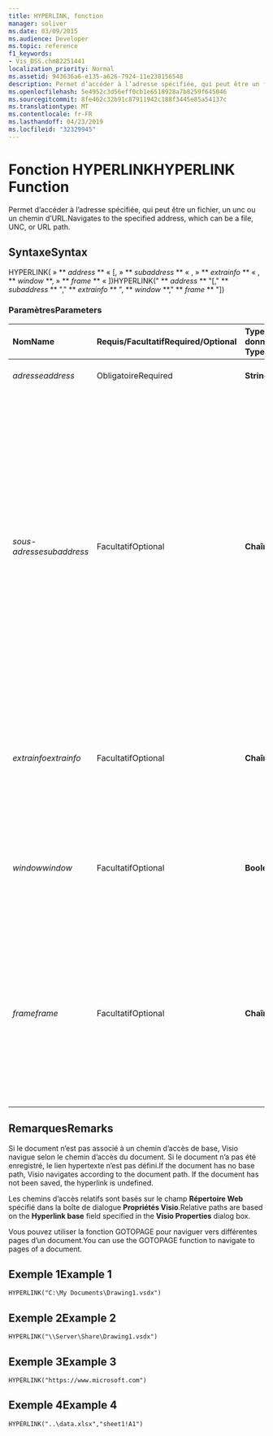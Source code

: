 ```yaml
---
title: HYPERLINK, fonction
manager: soliver
ms.date: 03/09/2015
ms.audience: Developer
ms.topic: reference
f1_keywords:
- Vis_DSS.chm82251441
localization_priority: Normal
ms.assetid: 943636a6-e135-a626-7924-11e238156548
description: Permet d’accéder à l’adresse spécifiée, qui peut être un fichier, un unc ou un chemin d’URL.
ms.openlocfilehash: 5e4952c3d56eff0cb1e6518928a7b8259f645046
ms.sourcegitcommit: 8fe462c32b91c87911942c188f3445e85a54137c
ms.translationtype: MT
ms.contentlocale: fr-FR
ms.lasthandoff: 04/23/2019
ms.locfileid: "32329945"
---
```

# <a name="hyperlink-function"></a><span data-ttu-id="66716-103">Fonction HYPERLINK</span><span class="sxs-lookup"><span data-stu-id="66716-103">HYPERLINK Function</span></span>

<span data-ttu-id="66716-104">Permet d’accéder à l’adresse spécifiée, qui peut être un fichier, un unc ou un chemin d’URL.</span><span class="sxs-lookup"><span data-stu-id="66716-104">Navigates to the specified address, which can be a file, UNC, or URL path.</span></span>
  
## <a name="syntax"></a><span data-ttu-id="66716-105">Syntaxe</span><span class="sxs-lookup"><span data-stu-id="66716-105">Syntax</span></span>

<span data-ttu-id="66716-106">HYPERLINK( » \*\* *address* \*\* « [, » \*\* *subaddress* \*\* « , » \*\* *extrainfo* \*\* « , \*\* *window* \*\*, » \*\* *frame* \*\* « ])</span><span class="sxs-lookup"><span data-stu-id="66716-106">HYPERLINK(" \*\* *address* \*\* "[," \*\* *subaddress* \*\* "," \*\* *extrainfo* \*\* ", \*\* *window* \*\*," \*\* *frame* \*\* "])</span></span> 
  
### <a name="parameters"></a><span data-ttu-id="66716-107">Paramètres</span><span class="sxs-lookup"><span data-stu-id="66716-107">Parameters</span></span>

|<span data-ttu-id="66716-108">**Nom**</span><span class="sxs-lookup"><span data-stu-id="66716-108">**Name**</span></span>|<span data-ttu-id="66716-109">**Requis/Facultatif**</span><span class="sxs-lookup"><span data-stu-id="66716-109">**Required/Optional**</span></span>|<span data-ttu-id="66716-110">**Type de données**</span><span class="sxs-lookup"><span data-stu-id="66716-110">**Data Type**</span></span>|<span data-ttu-id="66716-111">**Description**</span><span class="sxs-lookup"><span data-stu-id="66716-111">**Description**</span></span>|
|:-----|:-----|:-----|:-----|
| <span data-ttu-id="66716-112">_adresse_</span><span class="sxs-lookup"><span data-stu-id="66716-112">_address_</span></span> <br/> |<span data-ttu-id="66716-113">Obligatoire</span><span class="sxs-lookup"><span data-stu-id="66716-113">Required</span></span>  <br/> |<span data-ttu-id="66716-114">**String**</span><span class="sxs-lookup"><span data-stu-id="66716-114">**String**</span></span> <br/> |<span data-ttu-id="66716-115">Chemin d’accès complet ou relatif.</span><span class="sxs-lookup"><span data-stu-id="66716-115">A full path or a relative path.</span></span>  <br/> |
| <span data-ttu-id="66716-116">_sous-adresse_</span><span class="sxs-lookup"><span data-stu-id="66716-116">_subaddress_</span></span> <br/> |<span data-ttu-id="66716-117">Facultatif</span><span class="sxs-lookup"><span data-stu-id="66716-117">Optional</span></span>  <br/> |<span data-ttu-id="66716-118">**Chaîne**</span><span class="sxs-lookup"><span data-stu-id="66716-118">**String**</span></span> <br/> |<span data-ttu-id="66716-p101">Spécifie un emplacement dans address auquel se lier. Par exemple, si address est un fichier Microsoft Visio, subaddress peut être un nom de page. S’il s’agit d’un fichier Microsoft Excel, subaddress peut être une feuille de calcul ou une plage d’une feuille de calcul. Dans le cas d’une URL permettant d’accéder à une page HTML, subaddress peut être un point d’ancrage.</span><span class="sxs-lookup"><span data-stu-id="66716-p101">Specifies a location within address to link to. For example, if address is a Microsoft Visio file, subaddress can be a page name; if a Microsoft Excel file, subaddress can be a worksheet or range within a worksheet; if a URL for an HTML page, subaddress can be an anchor.</span></span>  <br/> |
| <span data-ttu-id="66716-121">_extrainfo_</span><span class="sxs-lookup"><span data-stu-id="66716-121">_extrainfo_</span></span> <br/> |<span data-ttu-id="66716-122">Facultatif</span><span class="sxs-lookup"><span data-stu-id="66716-122">Optional</span></span>  <br/> |<span data-ttu-id="66716-123">**Chaîne**</span><span class="sxs-lookup"><span data-stu-id="66716-123">**String**</span></span> <br/> |<span data-ttu-id="66716-124">Transmet les informations utilisées pour la résolution de l’URL, comme les coordonnées d’une image interactive.</span><span class="sxs-lookup"><span data-stu-id="66716-124">Passes information used in resolving the URL, such as the coordinates of an image map.</span></span>  <br/> |
| <span data-ttu-id="66716-125">_window_</span><span class="sxs-lookup"><span data-stu-id="66716-125">_window_</span></span> <br/> |<span data-ttu-id="66716-126">Facultatif</span><span class="sxs-lookup"><span data-stu-id="66716-126">Optional</span></span>  <br/> |<span data-ttu-id="66716-127">**Boolean**</span><span class="sxs-lookup"><span data-stu-id="66716-127">**Boolean**</span></span> <br/> |<span data-ttu-id="66716-p102">Indique si le lien hypertexte s’ouvre dans une nouvelle fenêtre. La valeur par défaut est FALSE.</span><span class="sxs-lookup"><span data-stu-id="66716-p102">Specifies whether the hyperlink is opened in a new window. The default value is FALSE.</span></span>  <br/> |
| <span data-ttu-id="66716-130">_frame_</span><span class="sxs-lookup"><span data-stu-id="66716-130">_frame_</span></span> <br/> |<span data-ttu-id="66716-131">Facultatif</span><span class="sxs-lookup"><span data-stu-id="66716-131">Optional</span></span>  <br/> |<span data-ttu-id="66716-132">**Chaîne**</span><span class="sxs-lookup"><span data-stu-id="66716-132">**String**</span></span> <br/> | <span data-ttu-id="66716-p103">Spécifie le nom d’un cadre à cibler lorsque Visio est ouvert comme document ActiveX dans un navigateur ActiveX, tel que Microsoft Internet Explorer 3.0 ou ultérieur. Par défaut, cette chaîne est vide.</span><span class="sxs-lookup"><span data-stu-id="66716-p103">Specifies the name of a frame to target when Visio is open as an Active document in an ActiveX browser, such as Microsoft Internet Explorer 3.0 or later. The default is an empty string.</span></span>  <br/> |
   
## <a name="remarks"></a><span data-ttu-id="66716-135">Remarques</span><span class="sxs-lookup"><span data-stu-id="66716-135">Remarks</span></span>

<span data-ttu-id="66716-p104">Si le document n’est pas associé à un chemin d’accès de base, Visio navigue selon le chemin d’accès du document. Si le document n’a pas été enregistré, le lien hypertexte n’est pas défini.</span><span class="sxs-lookup"><span data-stu-id="66716-p104">If the document has no base path, Visio navigates according to the document path. If the document has not been saved, the hyperlink is undefined.</span></span> 
  
<span data-ttu-id="66716-138">Les chemins d’accès relatifs sont basés sur le champ **Répertoire Web** spécifié dans la boîte de dialogue **Propriétés Visio**.</span><span class="sxs-lookup"><span data-stu-id="66716-138">Relative paths are based on the **Hyperlink base** field specified in the **Visio Properties** dialog box.</span></span> 
  
<span data-ttu-id="66716-139">Vous pouvez utiliser la fonction GOTOPAGE pour naviguer vers différentes pages d’un document.</span><span class="sxs-lookup"><span data-stu-id="66716-139">You can use the GOTOPAGE function to navigate to pages of a document.</span></span> 
  
## <a name="example-1"></a><span data-ttu-id="66716-140">Exemple 1</span><span class="sxs-lookup"><span data-stu-id="66716-140">Example 1</span></span>

 `HYPERLINK("C:\My Documents\Drawing1.vsdx")`
  
## <a name="example-2"></a><span data-ttu-id="66716-141">Exemple 2</span><span class="sxs-lookup"><span data-stu-id="66716-141">Example 2</span></span>

 `HYPERLINK("\\Server\Share\Drawing1.vsdx")`
  
## <a name="example-3"></a><span data-ttu-id="66716-142">Exemple 3</span><span class="sxs-lookup"><span data-stu-id="66716-142">Example 3</span></span>

 `HYPERLINK("https://www.microsoft.com")`
  
## <a name="example-4"></a><span data-ttu-id="66716-143">Exemple 4</span><span class="sxs-lookup"><span data-stu-id="66716-143">Example 4</span></span>

 `HYPERLINK("..\data.xlsx","sheet1!A1")`
  

